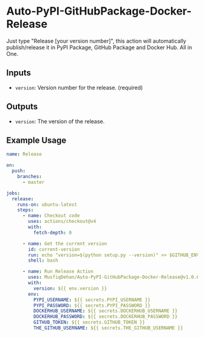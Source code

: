 # Auto-PyPI-GitHubPackage-Docker-Release

Just type "Release [your version number]", this action will automatically publish/release it in PyPI Package, GitHub Package and Docker Hub. All in One.

## Inputs

- `version`: Version number for the release. (required)

## Outputs

- `version`: The version of the release.

## Example Usage

```yaml
name: Release

on:
  push:
    branches:
      - master

jobs:
  release:
    runs-on: ubuntu-latest
    steps:
      - name: Checkout code
        uses: actions/checkout@v4
        with:
          fetch-depth: 0

      - name: Get the current version
        id: current-version
        run: echo "version=$(python setup.py --version)" >> $GITHUB_ENV
        shell: bash

      - name: Run Release Action
        uses: MusfiqDehan/Auto-PyPI-GitHubPackage-Docker-Release@v1.0.0
        with:
          version: ${{ env.version }}
        env:
          PYPI_USERNAME: ${{ secrets.PYPI_USERNAME }}
          PYPI_PASSWORD: ${{ secrets.PYPI_PASSWORD }}
          DOCKERHUB_USERNAME: ${{ secrets.DOCKERHUB_USERNAME }}
          DOCKERHUB_PASSWORD: ${{ secrets.DOCKERHUB_PASSWORD }}
          GITHUB_TOKEN: ${{ secrets.GITHUB_TOKEN }}
          THE_GITHUB_USERNAME: ${{ secrets.THE_GITHUB_USERNAME }}

